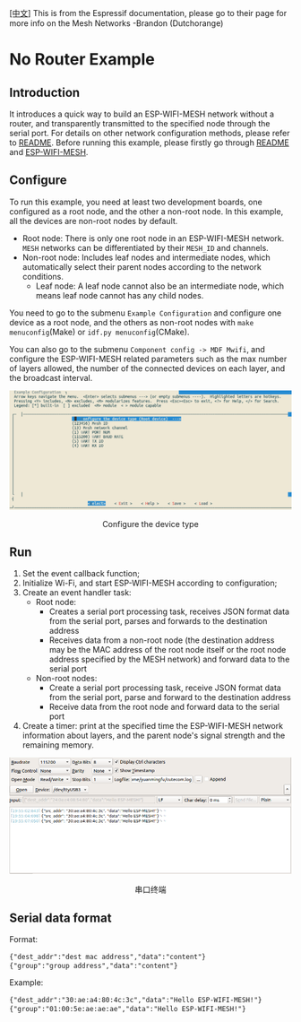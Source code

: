[[中文]](./README_cn.md)
This is from the Espressif documentation, please go to their page for more info on the Mesh Networks -Brandon (Dutchorange) 
# No Router Example

## Introduction

It introduces a quick way to build an ESP-WIFI-MESH network without a router, and transparently transmitted to the specified node through the serial port. For details on other network configuration methods, please refer to [README](../README.md). Before running this example, please firstly go through [README](../../README.md) and [ESP-WIFI-MESH](https://docs.espressif.com/projects/esp-idf/en/stable/api-guides/mesh.html).

## Configure

To run this example, you need at least two development boards, one configured as a root node, and the other a non-root node. In this example, all the devices are non-root nodes by default.

- Root node: There is only one root node in an ESP-WIFI-MESH network. `MESH` networks can be differentiated by their `MESH_ID` and channels.
- Non-root node: Includes leaf nodes and intermediate nodes, which automatically select their parent nodes according to the network conditions.
	- Leaf node: A leaf node cannot also be an intermediate node, which means leaf node cannot has any child nodes.

You need to go to the submenu `Example Configuration` and configure one device as a root node, and the others as non-root nodes with `make menuconfig`(Make) or `idf.py menuconfig`(CMake). 

You can also go to the submenu `Component config -> MDF Mwifi`, and configure the ESP-WIFI-MESH related parameters such as the max number of layers allowed, the number of the connected devices on each layer, and the broadcast interval.


<div align=center>
<img src="menuconfig.png" width="800">
<p> Configure the device type </p>
</div>

## Run

1. Set the event callback function; 
2. Initialize Wi-Fi, and start ESP-WIFI-MESH according to configuration;
3. Create an event handler task:
	- Root node:
		- Creates a serial port processing task, receives JSON format data from the serial port, parses and forwards to the destination address
		- Receives data from a non-root node (the destination address may be the MAC address of the root node itself or the root node address specified by the MESH network) and forward data to the serial port
	- Non-root nodes:
		- Create a serial port processing task, receive JSON format data from the serial port, parse and forward to the destination address
		- Receive data from the root node and forward data to the serial port
4. Create a timer: print at the specified time the ESP-WIFI-MESH network information about layers, and the parent node's signal strength and the remaining memory.

<div align=center>
<img src="serial_port.png" width="800">
<p> 串口终端 </p>
</div>

## Serial data format

Format:
```
{"dest_addr":"dest mac address","data":"content"}
{"group":"group address","data":"content"}
```
Example:
```
{"dest_addr":"30:ae:a4:80:4c:3c","data":"Hello ESP-WIFI-MESH!"}
{"group":"01:00:5e:ae:ae:ae","data":"Hello ESP-WIFI-MESH!"}
```
